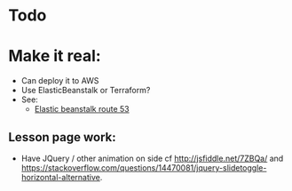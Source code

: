 # Todo

# Make it real:

* Can deploy it to AWS
* Use ElasticBeanstalk or Terraform?
* See:
    * [Elastic beanstalk route 53](https://docs.aws.amazon.com/Route53/latest/DeveloperGuide/routing-to-beanstalk-environment.html)
    
## Lesson page work:

* Have JQuery / other animation on side cf http://jsfiddle.net/7ZBQa/ and https://stackoverflow.com/questions/14470081/jquery-slidetoggle-horizontal-alternative.
  
